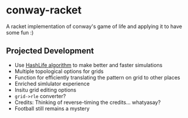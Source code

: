 # conway-racket
A racket implementation of conway's game of life and applying it to have some fun :)
## Projected Development
* Use [HashLife algorithm](https://en.wikipedia.org/wiki/HashLife) to make better and faster simulations
* Multiple topological options for grids
* Function for efficiently translating the pattern on grid to other places
* Enriched simlulator experience
* Insitu grid editing options
* `grid->rle` converter?
* Credits: Thinking of reverse-timing the credits... whatyasay?
* Football still remains a mystery

